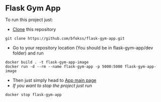 <font size="+2"><b> Flask Gym App</b> </font>


To run this project just:
- [Clone](https://docs.github.com/en/repositories/creating-and-managing-repositories/cloning-a-repository) this repository
``` 
git clone https://github.com/bfokss/flask-gym-app.git
```
- Go to your repository location (You should be in flask-gym-app/dev folder) and run
```
docker build . -t flask-gym-app-image
docker run -d --rm --name flask-gym-app -p 5000:5000 flask-gym-app-image
```
- Then just simply head to [App main page](http://localhost:5000/)
- *If you want to stop the project just run*
```
docker stop flask-gym-app
```